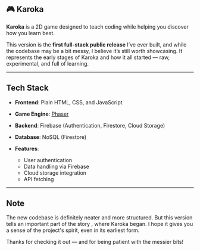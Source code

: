 ## 🎮 Karoka

**Karoka** is a 2D game designed to teach coding while helping you discover how you learn best.

This version is the **first full-stack public release** I’ve ever built, and while the codebase may be a bit messy, I believe it’s still worth showcasing. It represents the early stages of Karoka and how it all started — raw, experimental, and full of learning.

---

## Tech Stack

* **Frontend**: Plain HTML, CSS, and JavaScript
* **Game Engine**: [Phaser](https://phaser.io/)
* **Backend**: Firebase (Authentication, Firestore, Cloud Storage)
* **Database**: NoSQL (Firestore)
* **Features**:

  * User authentication
  * Data handling via Firebase
  * Cloud storage integration
  * API fetching

---

## Note

The new codebase is definitely neater and more structured. But this version tells an important part of the story , where Karoka began. I hope it gives you a sense of the project's spirit, even in its earliest form.

Thanks for checking it out — and for being patient with the messier bits!


